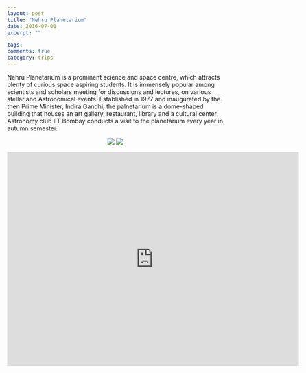 ```yaml
---
layout: post
title: "Nehru Planetarium"
date: 2016-07-01
excerpt: ""

tags:
comments: true
category: trips
---
```

 Nehru Planetarium is a prominent science and space centre, which attracts plenty of curious space aspiring students.
 It is immensely popular among scientists and scholars meeting for discussions and lectures, on various stellar and Astronomical events.
 Established in 1977 and inaugurated by the then Prime Minister, Indira Gandhi, the palnetarium is a dome-shaped building that houses an art gallery, restaurant, library and a cultural center.
 Astronomy club IIT Bombay conducts a visit to the planetarium every year in autumn semester.

 <figure class="half">
<center>
<img src="{{ site.baseurl }}/assets/img/Trips/Nehru-Planetarium.jpg">
<img src="{{ site.baseurl }}/assets/img/Trips/sky-theater.jpg">
</center>
</figure>

<center>
<iframe src="https://docs.google.com/forms/d/e/1FAIpQLSd8DSJ1fnyGzzrC2bhR8EU7sPpE04E5U_WDHXHwFcOdk8sQ8g/viewform?embedded=true" width="680" height="500" frameborder="0" marginheight="0" marginwidth="0">Loading...</iframe>

</center>
